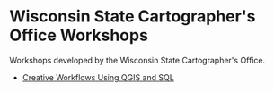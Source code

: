 # Wisconsin State Cartographer's Office Workshops

Workshops developed by the Wisconsin State Cartographer's Office. 

- [Creative Workflows Using QGIS and SQL](https://wistcart.github.io/workshops/creative-workflows-using-qgis-and-sql)
